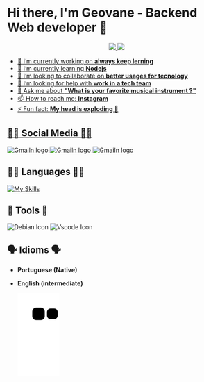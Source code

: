# Hi there, I'm Geovane - Backend Web developer 👋

<div align="center">
  <a href="https://github.com/rafaballerini">
  <img height="180em" src="https://github-readme-stats.vercel.app/api?username=Geovane-Ievenes&show_icons=true&theme=dracula&include_all_commits=true&count_private=true"/>
  <img height="180em" src="https://github-readme-stats.vercel.app/api/top-langs/?username=Geovane-Ievenes&layout=compact&langs_count=7&theme=dracula"/>
</div>

- 🔭 I’m currently working on **always keep lerning**
- 🌱 I’m currently learning **Nodejs**
- 👯 I’m looking to collaborate on **better usages for tecnology**
- 🤔 I’m looking for help with **work in a tech team**
- 💬 Ask me about **"What is your favorite musical instrument ?"**
- 📫 How to reach me: **Instagram**
- ⚡ Fun fact: **My head is exploding 🤯**

## 🙋‍♂️ Social Media 🙋‍♂️

<a href="https://www.instagram.com/geovaneievenes/">
<img src="https://img.shields.io/badge/Instagram-E4405F?style=for-the-badge&logo=instagram&logoColor=white" alt="Gmailn logo" title="Gmail" height="25" />
</a>
<a href="https://www.linkedin.com/in/geovane-ievenes-1558321ab/">
<img src="https://img.shields.io/badge/LinkedIn-0077B5?style=for-the-badge&logo=linkedin&logoColor=white" alt="Gmailn logo" title="Gmail" height="25" />
</a>
<a href="mailto:geovane.candevenes@gmail.com">
<img src="https://img.shields.io/badge/Gmail-D14836?style=for-the-badge&logo=gmail&logoColor=white" alt="Gmailn logo" title="Gmail" height="25" />
</a>

## 👨‍💻 Languages 👨‍💻
 
[![My Skills](https://skills.thijs.gg/icons?i=html,css,nodejs,js,php,mongodb,mysql,redis)](https://skills.thijs.gg)

## 🔧 Tools 🔧

<img src="https://img.shields.io/badge/Debian-A81D33?style=for-the-badge&logo=debian&logoColor=white" alt="Debian Icon" />
<img src="https://img.shields.io/badge/Visual_Studio_Code-0078D4?style=for-the-badge&logo=visual%20studio%20code&logoColor=white" alt="Vscode Icon"/>


## 🗣 Idioms 🗣

* **Portuguese (Native)**
* **English (intermediate)**

  ![Snake animation](https://github.com/Geovane-Ievenes/Geovane-Ievenes/blob/output/github-contribution-grid-snake.svg)

